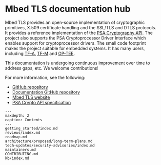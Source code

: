 # Mbed TLS documentation hub

Mbed TLS provides an open-source implementation of cryptographic primitives,
X.509 certificate handling and the SSL/TLS and DTLS protocols. It provides a
reference implementation of the [PSA Cryptography API](https://arm-software.github.io/psa-api/crypto/).
The project also supports the PSA Cryptoprocessor Driver Interface which enables
support for cryptoprocessor drivers. The small code footprint makes the project
suitable for embedded systems. It has many users, including
[TF-A](https://www.trustedfirmware.org/projects/tf-a/),
[TF-M](https://www.trustedfirmware.org/projects/tf-m/) and
[OP-TEE](https://www.trustedfirmware.org/projects/op-tee/).

This documentation is undergoing continuous improvement over time to address
gaps, etc. We welcome contributions!

For more information, see the following:

* [GitHub repository](https://github.com/ARMmbed/mbedtls)
* [Documentation GitHub repository](https://github.com/ARMmbed/mbedtls-docs)
* [Mbed TLS website](https://www.trustedfirmware.org/projects/mbed-tls/)
* [PSA Crypto API specification](https://arm-software.github.io/psa-api/crypto/)

```{toctree}
---
maxdepth: 2
caption: Contents
---
getting_started/index.md
reviews/index.md
roadmap.md
architecture/proposed/long-term-plans.md
tech-updates/security-advisories/index.md
maintainers.md
CONTRIBUTING.md
kb/index.md
```
